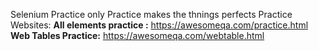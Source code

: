 Selenium Practice
only Practice makes the thnings perfects
Practice Websites: 
**All elements practice :** https://awesomeqa.com/practice.html
**Web Tables Practice:** https://awesomeqa.com/webtable.html

